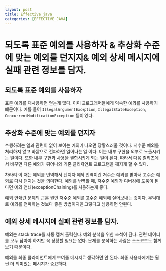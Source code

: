 ```yaml
---
layout: post
title: Effective java
categories: [EFFECTIVE_JAVA]
---
```


# 되도록 표준 예외를 사용하자 & 추상화 수준에 맞는 예외를 던지자& 예외 상세 메시지에 실패 관련 정보를 담자.

## 되도록 표준 예외를 사용하자

표준 예외를 재사용하면 얻는게 많다. 이미 프로그래머들에게 익숙한 예외를 사용하기 떄문이다. 예를 들어 `IllegalArgumentException`, `IllegalStateException`,
`ConcurrentModificationException` 등이 있다.

## 추상화 수준에 맞는 예외를 던지자

수행하려는 일과 관련이 없어 보이는 예외가 나오면 당황스러울 것이다. 저수준 예외를 처리하지 않고 바깥으로 전파하면 일어나는 일 이다.
이는 내부 구현을 외부로 노출시키는 일이다. 또한 내부 구현과 사용을 결합시키게 되는 일이 된다. 따라서 다음 릴리즈에서 바꾸면
다른 예외가 튀어나와 기존 클라이언트 프로그램을 깨지게 할 수 있다. 

차라리 이 때는 예외를 번역해서 던지자 예외 번역이란 저수준 예외를 받아서 고수준 예외로 다시 던지는 것을 의미한다.
예외를 번역할 때, 저수준 예외가 디버깅에 도움이 된다면 예외 연쇄(exceptionChaining)를 사용하는게 좋다.

예외 연쇄란 문제의 근본 원인 저수준 예외를 고수준 예외에 실어보내는 것이다. 무턱대로 예외를 전파하는 것보다 좋은 방법이지만 그렇다고 남용하면 안된다.

## 예외 상세 메시지에 실패 관련 정보를 담자.

예외는 stack trace를 자동 캡쳐 출력한다. 예외 분석을 위한 초석이 된다. 관련 데이터를 모두 담아야 하지만 꼭 장황할 필요는 없다. 문제를 분석하는 사람은 
소스코드도 함께 보기 때문이다.

예외를 최종 클라이언트에게 보여줄 메시지로 생각하면 안 된다. 최종 사용자에게는 훨씬 더 의미있는 메시지가 중요하다.